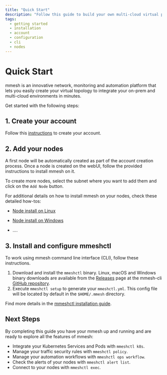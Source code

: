 ```yaml
---
title: "Quick Start"
description: "Follow this guide to build your own multi-cloud virtual private topology and integrate your on-prem and multi-cloud environments in minutes."
tags:
  - getting started
  - installation
  - account
  - configuration
  - cli
  - nodes
---
```


# Quick Start

mmesh is an innovative network, monitoring and automation platform that lets you easily create your virtual topology to integrate your on-prem and multi-cloud environments in minutes.

Get started with the following steps:

## 1. Create your account

Follow this [instructions](../administration/account.md#create-a-new-account) to create your account.

## 2. Add your nodes

A first node will be automatically created as part of the account creation process. Once a node is created on the webUI, follow the provided instructions to install mmesh on it.

To create more nodes, select the subnet where you want to add them and click on the `Add Node` button.

For additional details on how to install mmesh on your nodes, check these detailed how-tos:

- [Node install on Linux](/docs/platform/howtos/NodeSetupLinuxV2/)

- [Node install on Windows](https://github.com/mmesh/m-cli)
- ....


## 3. Install and configure mmeshctl

To work using mmesh command line interface (CLI), follow these instructions.

1. Download and install the `mmeshctl` binary. Linux, macOS and Windows binary downloads are available from the [Releases](https://github.com/mmesh/m-cli/releases) page at the mmesh-cli [GitHub repository](https://github.com/mmesh/m-cli).
2. Execute `mmeshctl setup` to generate your `mmeshctl.yml`. This config file will be located by default in the `$HOME/.mmesh` directory.

Find more details in the [mmeshctl installation guide](/docs/platform/installation/cli/).

## Next Steps

By completing this guide you have your mmesh up and running and are ready to explore all the features of mmesh:

- Integrate your Kubernetes Services and Pods with `mmeshctl k8s`.
- Manage your traffic security rules with `mmeshctl policy`.
- Manage your automation workflows with `mmeshctl ops workflow`.
- Check the alerts of your nodes with `mmeshctl alert list`.
- Connect to your nodes with `mmeshctl exec`.
